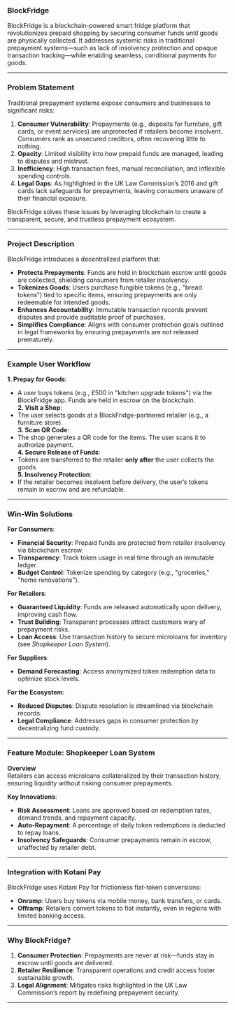 ### **BlockFridge**  
BlockFridge is a blockchain-powered smart fridge platform that revolutionizes prepaid shopping by securing consumer funds until goods are physically collected. It addresses systemic risks in traditional prepayment systems—such as lack of insolvency protection and opaque transaction tracking—while enabling seamless, conditional payments for goods.  

---

### **Problem Statement**  
Traditional prepayment systems expose consumers and businesses to significant risks:  
1. **Consumer Vulnerability**: Prepayments (e.g., deposits for furniture, gift cards, or event services) are unprotected if retailers become insolvent. Consumers rank as unsecured creditors, often recovering little to nothing.  
2. **Opacity**: Limited visibility into how prepaid funds are managed, leading to disputes and mistrust.  
3. **Inefficiency**: High transaction fees, manual reconciliation, and inflexible spending controls.
5. **Legal Gaps**: As highlighted in the UK Law Commission’s 2016  and gift cards lack safeguards for prepayments, leaving consumers unaware of their financial exposure.  

BlockFridge solves these issues by leveraging blockchain to create a transparent, secure, and trustless prepayment ecosystem.  

---

### **Project Description**  
BlockFridge introduces a decentralized platform that:  
- **Protects Prepayments**: Funds are held in blockchain escrow until goods are collected, shielding consumers from retailer insolvency.  
- **Tokenizes Goods**: Users purchase fungible tokens (e.g., "bread tokens") tied to specific items, ensuring prepayments are only redeemable for intended goods.  
- **Enhances Accountability**: Immutable transaction records prevent disputes and provide auditable proof of purchases.  
- **Simplifies Compliance**: Aligns with consumer protection goals outlined in legal frameworks by ensuring prepayments are not released prematurely.  

---

### **Example User Workflow**  
**1. Prepay for Goods**:  
   - A user buys tokens (e.g., £500 in "kitchen upgrade tokens") via the BlockFridge app. Funds are held in escrow on the blockchain.  
**2. Visit a Shop**:  
   - The user selects goods at a BlockFridge-partnered retailer (e.g., a furniture store).  
**3. Scan QR Code**:  
   - The shop generates a QR code for the items. The user scans it to authorize payment.  
**4. Secure Release of Funds**:  
   - Tokens are transferred to the retailer **only after** the user collects the goods.  
**5. Insolvency Protection**:  
   - If the retailer becomes insolvent before delivery, the user’s tokens remain in escrow and are refundable.  

---

### **Win-Win Solutions**  
**For Consumers**:  
- **Financial Security**: Prepaid funds are protected from retailer insolvency via blockchain escrow.  
- **Transparency**: Track token usage in real time through an immutable ledger.  
- **Budget Control**: Tokenize spending by category (e.g., "groceries," "home renovations").  

**For Retailers**:  
- **Guaranteed Liquidity**: Funds are released automatically upon delivery, improving cash flow.  
- **Trust Building**: Transparent processes attract customers wary of prepayment risks.  
- **Loan Access**: Use transaction history to secure microloans for inventory (see *Shopkeeper Loan System*).  

**For Suppliers**:  
- **Demand Forecasting**: Access anonymized token redemption data to optimize stock levels.  

**For the Ecosystem**:  
- **Reduced Disputes**: Dispute resolution is streamlined via blockchain records.  
- **Legal Compliance**: Addresses gaps in consumer protection by decentralizing fund custody.  

---

### **Feature Module: Shopkeeper Loan System**  
**Overview**  
Retailers can access microloans collateralized by their transaction history, ensuring liquidity without risking consumer prepayments.  

**Key Innovations**:  
- **Risk Assessment**: Loans are approved based on redemption rates, demand trends, and repayment capacity.  
- **Auto-Repayment**: A percentage of daily token redemptions is deducted to repay loans.  
- **Insolvency Safeguards**: Consumer prepayments remain in escrow, unaffected by retailer debt.  

---

### **Integration with Kotani Pay**  
BlockFridge uses Kotani Pay for frictionless fiat-token conversions:  
- **Onramp**: Users buy tokens via mobile money, bank transfers, or cards.  
- **Offramp**: Retailers convert tokens to fiat instantly, even in regions with limited banking access.  

---

### **Why BlockFridge?**  
1. **Consumer Protection**: Prepayments are never at risk—funds stay in escrow until goods are delivered.  
2. **Retailer Resilience**: Transparent operations and credit access foster sustainable growth.  
3. **Legal Alignment**: Mitigates risks highlighted in the UK Law Commission’s report by redefining prepayment security.  

--- 
